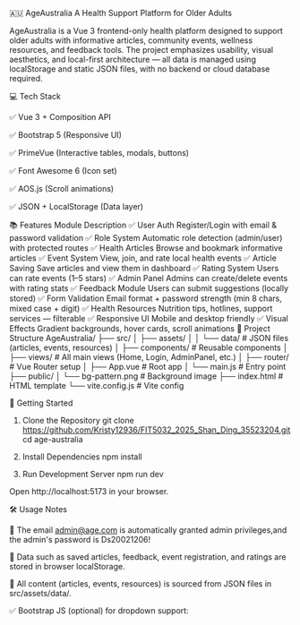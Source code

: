 🇦🇺 AgeAustralia  A Health Support Platform for Older Adults

AgeAustralia is a Vue 3 frontend-only health platform designed to support older adults with informative articles, community events, wellness resources, and feedback tools. The project emphasizes usability, visual aesthetics, and local-first architecture — all data is managed using localStorage and static JSON files, with no backend or cloud database required.

💻 Tech Stack

✅ Vue 3 + Composition API

✅ Bootstrap 5 (Responsive UI)

✅ PrimeVue (Interactive tables, modals, buttons)

✅ Font Awesome 6 (Icon set)

✅ AOS.js (Scroll animations)

✅ JSON + LocalStorage (Data layer)

📚 Features
Module	Description
✅ User Auth	Register/Login with email & password validation
✅ Role System	Automatic role detection (admin/user) with protected routes
✅ Health Articles	Browse and bookmark informative articles
✅ Event System	View, join, and rate local health events
✅ Article Saving	Save articles and view them in dashboard
✅ Rating System	Users can rate events (1–5 stars)
✅ Admin Panel	Admins can create/delete events with rating stats
✅ Feedback Module	Users can submit suggestions (locally stored)
✅ Form Validation	Email format + password strength (min 8 chars, mixed case + digit)
✅ Health Resources	Nutrition tips, hotlines, support services — filterable
✅ Responsive UI	Mobile and desktop friendly
✅ Visual Effects	Gradient backgrounds, hover cards, scroll animations
📁 Project Structure
AgeAustralia/
├── src/
│   ├── assets/
│   │   └── data/              # JSON files (articles, events, resources)
│   ├── components/            # Reusable components
│   ├── views/                 # All main views (Home, Login, AdminPanel, etc.)
│   ├── router/                # Vue Router setup
│   ├── App.vue                # Root app
│   └── main.js                # Entry point
├── public/
│   └── bg-pattern.png         # Background image
├── index.html                 # HTML template
└── vite.config.js             # Vite config

🚀 Getting Started
1. Clone the Repository
git clone https://github.com/Kristy12936/FIT5032_2025_Shan_Ding_35523204.git
cd age-australia

2. Install Dependencies
npm install

3. Run Development Server
npm run dev


Open http://localhost:5173
 in your browser.

🛠️ Usage Notes

👤 The email admin@age.com is automatically granted admin privileges,and the admin's password is Ds20021206!

🧠 Data such as saved articles, feedback, event registration, and ratings are stored in browser localStorage.

📂 All content (articles, events, resources) is sourced from JSON files in src/assets/data/.

✅ Bootstrap JS (optional) for dropdown support:
